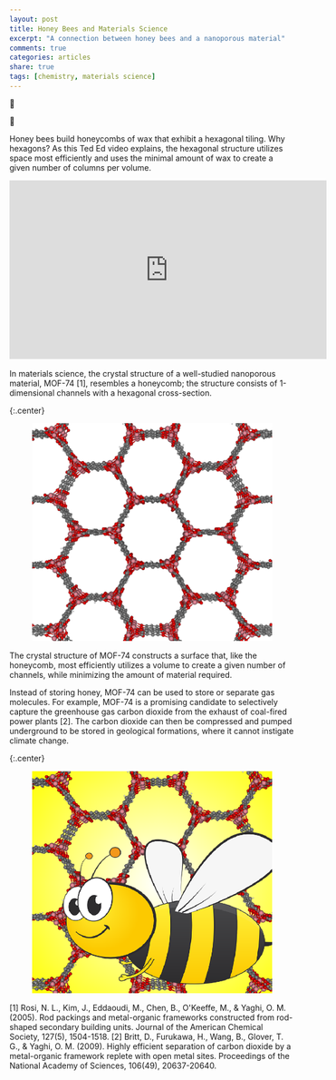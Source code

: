 ```yaml
---
layout: post
title: Honey Bees and Materials Science
excerpt: "A connection between honey bees and a nanoporous material"
comments: true
categories: articles
share: true
tags: [chemistry, materials science]
---
```


:honeybee:

:honeybee:

Honey bees build honeycombs of wax that exhibit a hexagonal tiling. Why hexagons? As this Ted Ed video explains, the hexagonal structure utilizes space most efficiently and uses the minimal amount of wax to create a given number of columns per volume.

<iframe width="560" height="315" src="https://www.youtube.com/embed/QEzlsjAqADA" frameborder="0" allowfullscreen></iframe>

In materials science, the crystal structure of a well-studied nanoporous material, MOF-74 [1], resembles a honeycomb; the structure consists of 1-dimensional channels with a hexagonal cross-section.

{:.center}
<figure>
	<img src="/images/mof74/mof74.png" alt="image">
</figure>

The crystal structure of MOF-74 constructs a surface that, like the honeycomb, most efficiently utilizes a volume to create a given number of channels, while minimizing the amount of material required.

Instead of storing honey, MOF-74 can be used to store or separate gas molecules. For example, MOF-74 is a promising candidate to selectively capture the greenhouse gas carbon dioxide from the exhaust of coal-fired power plants [2]. The carbon dioxide can then be compressed and pumped underground to be stored in geological formations, where it cannot instigate climate change.

{:.center}
<figure>
	<img src="/images/mof74/mof74_bee.png" alt="image">
</figure>


[1] Rosi, N. L., Kim, J., Eddaoudi, M., Chen, B., O'Keeffe, M., & Yaghi, O. M. (2005). Rod packings and metal-organic frameworks constructed from rod-shaped secondary building units. Journal of the American Chemical Society, 127(5), 1504-1518.
[2] Britt, D., Furukawa, H., Wang, B., Glover, T. G., & Yaghi, O. M. (2009). Highly efficient separation of carbon dioxide by a metal-organic framework replete with open metal sites. Proceedings of the National Academy of Sciences, 106(49), 20637-20640.
